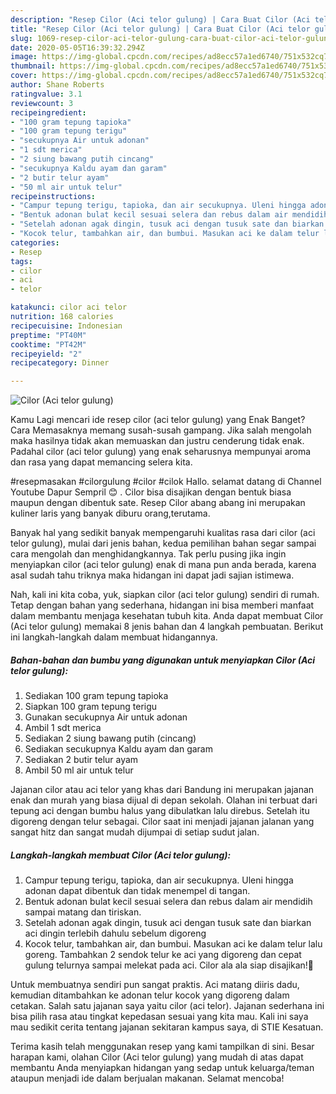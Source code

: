 ```yaml
---
description: "Resep Cilor (Aci telor gulung) | Cara Buat Cilor (Aci telor gulung) Yang Enak dan Simpel"
title: "Resep Cilor (Aci telor gulung) | Cara Buat Cilor (Aci telor gulung) Yang Enak dan Simpel"
slug: 1069-resep-cilor-aci-telor-gulung-cara-buat-cilor-aci-telor-gulung-yang-enak-dan-simpel
date: 2020-05-05T16:39:32.294Z
image: https://img-global.cpcdn.com/recipes/ad8ecc57a1ed6740/751x532cq70/cilor-aci-telor-gulung-foto-resep-utama.jpg
thumbnail: https://img-global.cpcdn.com/recipes/ad8ecc57a1ed6740/751x532cq70/cilor-aci-telor-gulung-foto-resep-utama.jpg
cover: https://img-global.cpcdn.com/recipes/ad8ecc57a1ed6740/751x532cq70/cilor-aci-telor-gulung-foto-resep-utama.jpg
author: Shane Roberts
ratingvalue: 3.1
reviewcount: 3
recipeingredient:
- "100 gram tepung tapioka"
- "100 gram tepung terigu"
- "secukupnya Air untuk adonan"
- "1 sdt merica"
- "2 siung bawang putih cincang"
- "secukupnya Kaldu ayam dan garam"
- "2 butir telur ayam"
- "50 ml air untuk telur"
recipeinstructions:
- "Campur tepung terigu, tapioka, dan air secukupnya. Uleni hingga adonan dapat dibentuk dan tidak menempel di tangan."
- "Bentuk adonan bulat kecil sesuai selera dan rebus dalam air mendidih sampai matang dan tiriskan."
- "Setelah adonan agak dingin, tusuk aci dengan tusuk sate dan biarkan aci dingin terlebih dahulu sebelum digoreng"
- "Kocok telur, tambahkan air, dan bumbui. Masukan aci ke dalam telur lalu goreng. Tambahkan 2 sendok telur ke aci yang digoreng dan cepat gulung telurnya sampai melekat pada aci. Cilor ala ala siap disajikan!🤤"
categories:
- Resep
tags:
- cilor
- aci
- telor

katakunci: cilor aci telor 
nutrition: 168 calories
recipecuisine: Indonesian
preptime: "PT40M"
cooktime: "PT42M"
recipeyield: "2"
recipecategory: Dinner

---
```



![Cilor (Aci telor gulung)](https://img-global.cpcdn.com/recipes/ad8ecc57a1ed6740/751x532cq70/cilor-aci-telor-gulung-foto-resep-utama.jpg)

Kamu Lagi mencari ide resep cilor (aci telor gulung) yang Enak Banget? Cara Memasaknya memang susah-susah gampang. Jika salah mengolah maka hasilnya tidak akan memuaskan dan justru cenderung tidak enak. Padahal cilor (aci telor gulung) yang enak seharusnya mempunyai aroma dan rasa yang dapat memancing selera kita.

#resepmasakan #cilorgulung #cilor #cilok Hallo. selamat datang di Channel Youtube Dapur Sempril 😊 . Cilor bisa disajikan dengan bentuk biasa maupun dengan dibentuk sate. Resep Cilor abang abang ini merupakan kuliner laris yang banyak diburu orang,terutama.

Banyak hal yang sedikit banyak mempengaruhi kualitas rasa dari cilor (aci telor gulung), mulai dari jenis bahan, kedua pemilihan bahan segar sampai cara mengolah dan menghidangkannya. Tak perlu pusing jika ingin menyiapkan cilor (aci telor gulung) enak di mana pun anda berada, karena asal sudah tahu triknya maka hidangan ini dapat jadi sajian istimewa.


Nah, kali ini kita coba, yuk, siapkan cilor (aci telor gulung) sendiri di rumah. Tetap dengan bahan yang sederhana, hidangan ini bisa memberi manfaat dalam membantu menjaga kesehatan tubuh kita. Anda dapat membuat Cilor (Aci telor gulung) memakai 8 jenis bahan dan 4 langkah pembuatan. Berikut ini langkah-langkah dalam membuat hidangannya.

<!--inarticleads1-->

##### Bahan-bahan dan bumbu yang digunakan untuk menyiapkan Cilor (Aci telor gulung):

1. Sediakan 100 gram tepung tapioka
1. Siapkan 100 gram tepung terigu
1. Gunakan secukupnya Air untuk adonan
1. Ambil 1 sdt merica
1. Sediakan 2 siung bawang putih (cincang)
1. Sediakan secukupnya Kaldu ayam dan garam
1. Sediakan 2 butir telur ayam
1. Ambil 50 ml air untuk telur


Jajanan cilor atau aci telor yang khas dari Bandung ini merupakan jajanan enak dan murah yang biasa dijual di depan sekolah. Olahan ini terbuat dari tepung aci dengan bumbu halus yang dibulatkan lalu direbus. Setelah itu digoreng dengan telur sebagai. Cilor saat ini menjadi jajanan jalanan yang sangat hitz dan sangat mudah dijumpai di setiap sudut jalan. 

<!--inarticleads2-->

##### Langkah-langkah membuat Cilor (Aci telor gulung):

1. Campur tepung terigu, tapioka, dan air secukupnya. Uleni hingga adonan dapat dibentuk dan tidak menempel di tangan.
1. Bentuk adonan bulat kecil sesuai selera dan rebus dalam air mendidih sampai matang dan tiriskan.
1. Setelah adonan agak dingin, tusuk aci dengan tusuk sate dan biarkan aci dingin terlebih dahulu sebelum digoreng
1. Kocok telur, tambahkan air, dan bumbui. Masukan aci ke dalam telur lalu goreng. Tambahkan 2 sendok telur ke aci yang digoreng dan cepat gulung telurnya sampai melekat pada aci. Cilor ala ala siap disajikan!🤤


Untuk membuatnya sendiri pun sangat praktis. Aci matang diiris dadu, kemudian ditambahkan ke adonan telur kocok yang digoreng dalam cetakan. Salah satu jajanan saya yaitu cilor (aci telor). Jajanan sederhana ini bisa pilih rasa atau tingkat kepedasan sesuai yang kita mau. Kali ini saya mau sedikit cerita tentang jajanan sekitaran kampus saya, di STIE Kesatuan. 

Terima kasih telah menggunakan resep yang kami tampilkan di sini. Besar harapan kami, olahan Cilor (Aci telor gulung) yang mudah di atas dapat membantu Anda menyiapkan hidangan yang sedap untuk keluarga/teman ataupun menjadi ide dalam berjualan makanan. Selamat mencoba!
